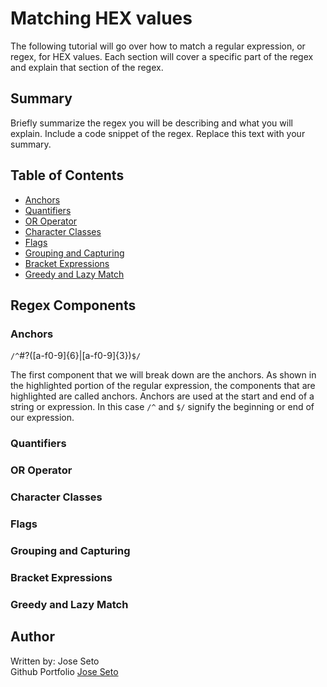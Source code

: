 # Matching HEX values

The following tutorial will go over how to match a regular expression, or regex, for HEX values. Each section will cover a specific part of the regex and explain that section of the regex.

## Summary

Briefly summarize the regex you will be describing and what you will explain. Include a code snippet of the regex. Replace this text with your summary.

## Table of Contents

- [Anchors](#anchors)
- [Quantifiers](#quantifiers)
- [OR Operator](#or-operator)
- [Character Classes](#character-classes)
- [Flags](#flags)
- [Grouping and Capturing](#grouping-and-capturing)
- [Bracket Expressions](#bracket-expressions)
- [Greedy and Lazy Match](#greedy-and-lazy-match)
## Regex Components

### Anchors

`/^`#?([a-f0-9]{6}|[a-f0-9]{3})`$/`

The first component that we will break down are the anchors. As shown in the highlighted portion of the regular expression, the components that are highlighted are called anchors. Anchors are used at the start and end of a string or expression. In this case `/^` and `$/` signify the beginning or end of our expression.

### Quantifiers

### OR Operator

### Character Classes

### Flags

### Grouping and Capturing

### Bracket Expressions

### Greedy and Lazy Match

## Author

Written by: Jose Seto\
Github Portfolio [Jose Seto](https://github.com/JoseSeto)
